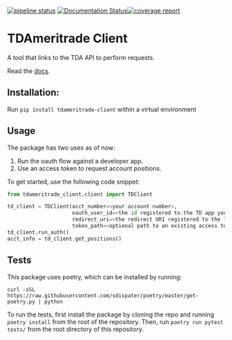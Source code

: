 [![pipeline status](https://gitlab.com/tdameritrade-tools/tdameritrade-client/badges/master/pipeline.svg)](https://gitlab.com/tdameritrade-tools/tdameritrade-client/commits/master) [![Documentation Status](https://readthedocs.org/projects/tdameritrade-client/badge/?version=latest)](https://tdameritrade-client.readthedocs.io/en/latest/?badge=latest)[![coverage report](https://gitlab.com/tdameritrade-tools/tdameritrade-client/badges/master/coverage.svg)](https://gitlab.com/tdameritrade-tools/tdameritrade-client/commits/master)


# TDAmeritrade Client

A tool that links to the TDA API to perform requests.

Read the [docs](https://tdameritrade-client.readthedocs.io/en/latest/?#).

## Installation:
Run `pip install tdameritrade-client` within a virtual environment

## Usage
The package has two uses as of now:
1. Run the oauth flow against a developer app.
2. Use an access token to request account positions.

To get started, use the following code snippet:

``` python
from tdameritrade_client.client import TDClient

td_client = TDClient(acct_number=<your account number>,
                     oauth_user_id=<the id registered to the TD app you would like to authenticate with>,
                     redirect_uri=<the redirect URI registered to the TD app>,
                     token_path=<optional path to an existing access token>)
td_client.run_auth()
acct_info = td_client.get_positions()
```

## Tests
This package uses poetry, which can be installed by running:
```
curl -sSL https://raw.githubusercontent.com/sdispater/poetry/master/get-poetry.py | python 
```
To run the tests, first install the package by cloning the repo and running `poetry install` from the root of the
repository. Then, run `poetry run pytest tests/` from the root directory of this repository.
